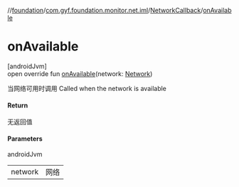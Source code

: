 //[foundation](../../../index.md)/[com.gyf.foundation.monitor.net.iml](../index.md)/[NetworkCallback](index.md)/[onAvailable](on-available.md)

# onAvailable

[androidJvm]\
open override fun [onAvailable](on-available.md)(network: [Network](https://developer.android.com/reference/kotlin/android/net/Network.html))

当网络可用时调用 Called when the network is available

#### Return

无返回值

#### Parameters

androidJvm

| | |
|---|---|
| network | 网络 |